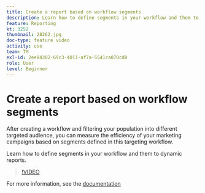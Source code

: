 ```yaml
---
title: Create a report based on workflow segments
description: Learn how to define segments in your workflow and them to dynamic reports.
feature: Reporting
kt: 3252
thumbnail: 28262.jpg
doc-type: feature video
activity: use
team: TM
exl-id: 2ee84302-69c3-4011-af7a-5541ca070cd8
role: User
level: Beginner
---
```

# Create a report based on workflow segments

After creating a workflow and filtering your population into different targeted audience, you can measure the efficiency of your marketing campaigns based on segments defined in this targeting workflow.

Learn how to define segments in your workflow and them to dynamic reports.

>[!VIDEO](https://video.tv.adobe.com/v/28262?quality=12&learn=on)

For more information, see the [documentation](https://experienceleague.adobe.com/docs/campaign-standard/using/reporting/customizing-reports/creating-a-report-workflow-segment.html?lang=en)
